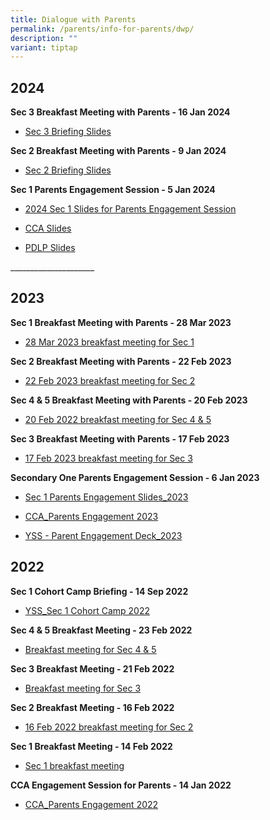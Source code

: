 ```yaml
---
title: Dialogue with Parents
permalink: /parents/info-for-parents/dwp/
description: ""
variant: tiptap
---
```

<h2>2024</h2><p><strong>Sec 3 Breakfast Meeting with Parents - 16 Jan 2024</strong></p><ul data-tight="true" class="tight"><li><p><a href="/files/Parents/Dialogue with Parents/2024_Sec_3_Breakfast_Meeting_Final.pdf" rel="noopener noreferrer nofollow" target="_blank">Sec 3 Briefing Slides</a></p></li></ul><p></p><p><strong>Sec 2 Breakfast Meeting with Parents - 9 Jan 2024</strong></p><ul data-tight="true" class="tight"><li><p><a href="/files/Parents/Dialogue with Parents/2024_9_Jan_Breakfast_Sec_2.pdf" rel="noopener noreferrer nofollow" target="_blank">Sec 2 Briefing Slides</a></p></li></ul><p></p><p><strong>Sec 1 Parents Engagement Session - 5 Jan 2024</strong></p><ul data-tight="true" class="tight"><li><p><a href="/files/Parents/Dialogue with Parents/2024_Slides_for_Sec_1_Parent_Engagement.pdf" rel="noopener noreferrer nofollow" target="_blank">2024 Sec 1 Slides for Parents Engagement Session</a></p></li><li><p><a href="/files/Parents/Dialogue with Parents/CCA_Parents_Engagement_2024.pdf" rel="noopener noreferrer nofollow" target="_blank">CCA Slides</a></p></li><li><p><a href="/files/Letter to Parents/2024/YSS___Parent_Engagement_Deck_2024__for_PG.pdf" rel="noopener noreferrer nofollow" target="_blank">PDLP Slides</a></p></li></ul><p></p><p>_____________________</p><h2>2023</h2><p><strong>Sec 1 Breakfast Meeting with Parents - 28 Mar 2023</strong></p><ul data-tight="true" class="tight"><li><p><a href="/files/Parents/Dialogue%20with%20Parents/28%20Mar%202023%20breakfast%20meeting%20for%20Sec%201.pdf" rel="noopener noreferrer nofollow" target="_blank">28 Mar 2023 breakfast meeting for Sec 1</a></p></li></ul><p><strong>Sec 2 Breakfast Meeting with Parents - 22 Feb 2023</strong></p><ul data-tight="true" class="tight"><li><p><a href="/files/Parents/Dialogue%20with%20Parents/22%20Feb%202023%20breakfast%20meeting%20for%20sec%202.pdf" rel="noopener noreferrer nofollow" target="_blank">22 Feb 2023 breakfast meeting for Sec 2</a></p></li></ul><p><strong>Sec 4 &amp; 5 Breakfast Meeting with Parents - 20 Feb 2023</strong></p><ul data-tight="true" class="tight"><li><p><a href="/files/Parents/Dialogue%20with%20Parents/20%20Feb%202022%20breakfast%20meeting%20for%20Sec%204_5.pdf" rel="noopener noreferrer nofollow" target="_blank">20 Feb 2022 breakfast meeting for Sec 4 &amp; 5</a></p></li></ul><p><strong>Sec 3 Breakfast Meeting with Parents - 17 Feb 2023</strong></p><ul data-tight="true" class="tight"><li><p><a href="/files/Parents/Dialogue%20with%20Parents/17%20Feb%202023%20breakfast%20meeting%20for%20Sec%203.pdf" rel="noopener noreferrer nofollow" target="_blank">17 Feb 2023 breakfast meeting for Sec 3</a></p></li></ul><p><strong>Secondary One Parents Engagement Session - 6 Jan 2023</strong></p><ul data-tight="true" class="tight"><li><p><a href="/files/Parents/Dialogue%20with%20Parents/Sec%201%20Parents%20Engagement%20Slides_2023.pdf" rel="noopener noreferrer nofollow" target="_blank">Sec 1 Parents Engagement Slides_2023</a></p></li><li><p><a href="/files/Parents/Dialogue%20with%20Parents/CCA_Parents%20Engagement%202023.pdf" rel="noopener noreferrer nofollow" target="_blank">CCA_Parents Engagement 2023</a></p></li><li><p><a href="/files/Parents/Dialogue%20with%20Parents/YSS%20-%20Parent%20Engagement%20Deck_2023.pdf" rel="noopener noreferrer nofollow" target="_blank">YSS - Parent Engagement Deck_2023</a></p></li></ul><h2>2022</h2><p><strong>Sec 1 Cohort Camp Briefing - 14 Sep 2022</strong></p><ul data-tight="true" class="tight"><li><p><a href="/files/Parents/Dialogue%20with%20Parents/2022/YSS_Sec%201%20Cohort%20Camp%202022.pdf" rel="noopener noreferrer nofollow" target="_blank">YSS_Sec 1 Cohort Camp 2022</a></p></li></ul><p><strong>Sec 4 &amp; 5 Breakfast Meeting - 23 Feb 2022</strong></p><ul data-tight="true" class="tight"><li><p><a href="/files/Parents/Dialogue%20with%20Parents/2022/Breakfast%20meeting%20for%20Sec%2045%20-%2023%20Feb%202022.pdf" rel="noopener noreferrer nofollow" target="_blank">Breakfast meeting for Sec 4 &amp; 5</a></p></li></ul><p><strong>Sec 3 Breakfast Meeting - 21 Feb 2022</strong></p><ul data-tight="true" class="tight"><li><p><a href="/files/Parents/Dialogue%20with%20Parents/2022/Breakfast%20meeting%20for%20Sec%203%20-%2021%20Feb%202022.pdf" rel="noopener noreferrer nofollow" target="_blank">Breakfast meeting for Sec 3</a></p></li></ul><p><strong>Sec 2 Breakfast Meeting - 16 Feb 2022</strong></p><ul data-tight="true" class="tight"><li><p><a href="/files/Parents/Dialogue%20with%20Parents/2022/16%20Feb%202022%20breakfast%20meeting%20for%20Sec%202.pdf" rel="noopener noreferrer nofollow" target="_blank">16 Feb 2022 breakfast meeting for Sec 2</a></p></li></ul><p><strong>Sec 1 Breakfast Meeting - 14 Feb 2022</strong></p><ul data-tight="true" class="tight"><li><p><a href="/files/Parents/Dialogue%20with%20Parents/2022/14%20Feb%202022%20breakfast%20meeting.pdf" rel="noopener noreferrer nofollow" target="_blank">Sec 1 breakfast meeting</a></p></li></ul><p><strong>CCA Engagement Session for Parents - 14 Jan 2022</strong></p><ul data-tight="true" class="tight"><li><p><a href="/files/Parents/Dialogue%20with%20Parents/2022/CCA_Parents%20Engagement%202022.pdf" rel="noopener noreferrer nofollow" target="_blank">CCA_Parents Engagement 2022</a></p></li></ul><p></p>